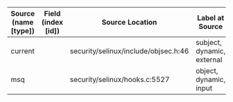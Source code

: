 | Source (name [type])       | Field (index [id]) | Source Location                       | Label at Source              |
|----------------------------|--------------------|---------------------------------------|------------------------------|
| current                    |                    | security/selinux/include/objsec.h:46  | subject, dynamic, external   |
| msq                        |                    | security/selinux/hooks.c:5527         | object, dynamic, input       |

